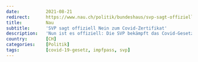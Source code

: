 ```yaml
---
date:          2021-08-21
redirect:      https://www.nau.ch/politik/bundeshaus/svp-sagt-offiziell-nein-zum-covid-zertifikat-65986074
title:         Nau
subtitle:      'SVP sagt offiziell Nein zum Covid-Zertifikat'
description:   'Nun ist es offiziell: Die SVP bekämpft das Covid-Gesetz und setzt sich für ein Nein am 28. November ein. Damit gerät das Covid-Zertifikat ins Wackeln.'
country:       [CH]
categories:    [Politik]
tags:          [covid-19-gesetz, impfpass, svp]
---
```

